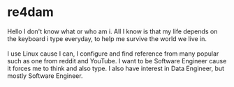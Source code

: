 # re4dam
Hello I don't know what or who am i. All I know is that my life depends on the keyboard i type everyday, to help me survive the world we live in.<br><br>
I use Linux cause I can, I configure and find reference from many popular such as one from reddit and YouTube. I want to be Software Engineer cause it forces me to think and also type. I also have interest in Data Engineer, but mostly Software Engineer.

<!--
**re4dam/re4dam** is a ✨ _special_ ✨ repository because its `README.md` (this file) appears on your GitHub profile.

Here are some ideas to get you started:

- 🔭 I’m currently working on ...
- 🌱 I’m currently learning ...
- 👯 I’m looking to collaborate on ...
- 🤔 I’m looking for help with ...
- 💬 Ask me about ...
- 📫 How to reach me: ...
- 😄 Pronouns: ...
- ⚡ Fun fact: ...
-->
